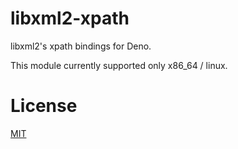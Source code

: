# libxml2-xpath

libxml2's xpath bindings for Deno.

This module currently supported only x86_64 / linux.

# License

[MIT](./LICENSE)
